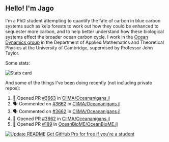 ## Hello! I'm Jago

I'm a PhD student attempting to quantify the fate of carbon in blue carbon systems such as kelp forests to work out how they could be enhanced to sequester more carbon, and to help better understand how these biological systems effect the broader ocean carbon cycle. I work in the <a href="https://www.damtp.cam.ac.uk/user/jrt51/" class="emph">Ocean Dynamics group</a> in the Department of Applied Mathematics and Theoretical Physics at the University of Cambridge, supervised by Professor John Taylor.

Some stats:
<!--
![](https://raw.githubusercontent.com/jagoosw/jagoosw/main/profile-summary-card-output/nord_dark/0-profile-details.svg)
![](https://raw.githubusercontent.com/jagoosw/jagoosw/main/profile-summary-card-output/nord_dark/3-stats.svg)
![](https://raw.githubusercontent.com/jagoosw/jagoosw/main/profile-summary-card-output/nord_dark/4-productive-time.svg)
-->
![Stats card](https://github-readme-stats.vercel.app/api?username=jagoosw&count_private=true&show_icons=true&theme=transparent&hide_title=true&rank_icon=percentile&show=reviews)

And some of the things I've been doing recently (not including private repos):
<!--START_SECTION:activity-->
1. 💪 Opened PR [#3663](https://github.com/CliMA/Oceananigans.jl/pull/3663) in [CliMA/Oceananigans.jl](https://github.com/CliMA/Oceananigans.jl)
2. 🗣 Commented on [#3662](https://github.com/CliMA/Oceananigans.jl/pull/3662#issuecomment-2250050242) in [CliMA/Oceananigans.jl](https://github.com/CliMA/Oceananigans.jl)
3. 🗣 Commented on [#3662](https://github.com/CliMA/Oceananigans.jl/pull/3662#issuecomment-2250049060) in [CliMA/Oceananigans.jl](https://github.com/CliMA/Oceananigans.jl)
4. 💪 Opened PR [#3662](https://github.com/CliMA/Oceananigans.jl/pull/3662) in [CliMA/Oceananigans.jl](https://github.com/CliMA/Oceananigans.jl)
5. 💪 Opened PR [#189](https://github.com/OceanBioME/OceanBioME.jl/pull/189) in [OceanBioME/OceanBioME.jl](https://github.com/OceanBioME/OceanBioME.jl)
<!--END_SECTION:activity-->


[![Update README](https://github.com/jagoosw/jagoosw/actions/workflows/update-readme.yml/badge.svg)](https://github.com/jagoosw/jagoosw/actions/workflows/update-readme.yml)
[Get GitHub Pro for free if you're a student](https://education.github.com/pack)


